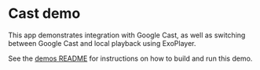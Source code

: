 # Cast demo

This app demonstrates integration with Google Cast, as well as switching between
Google Cast and local playback using ExoPlayer.

See the [demos README](../README.md) for instructions on how to build and run
this demo.
